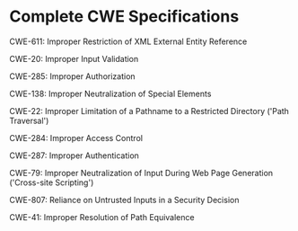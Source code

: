 

# Complete CWE Specifications

CWE-611: Improper Restriction of XML External Entity Reference

CWE-20: Improper Input Validation

CWE-285: Improper Authorization

CWE-138: Improper Neutralization of Special Elements

CWE-22: Improper Limitation of a Pathname to a Restricted Directory ('Path Traversal')

CWE-284: Improper Access Control

CWE-287: Improper Authentication

CWE-79: Improper Neutralization of Input During Web Page Generation ('Cross-site Scripting')

CWE-807: Reliance on Untrusted Inputs in a Security Decision

CWE-41: Improper Resolution of Path Equivalence